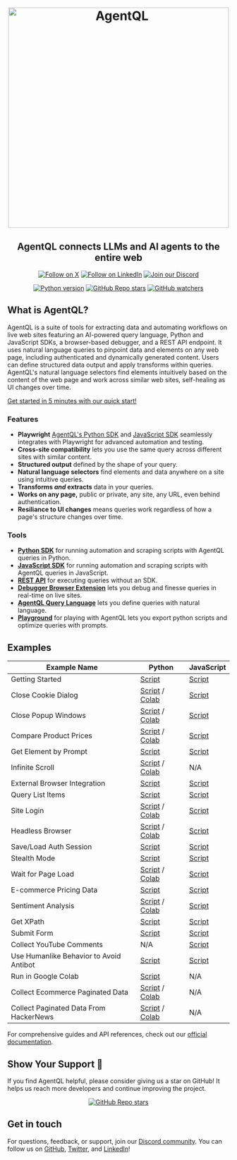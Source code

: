 <div align="center">

<h1 align="center">
    <a href="https://agentql.com">
        <picture>
          <source media="(prefers-color-scheme: dark)" srcset="https://github.com/user-attachments/assets/972700ef-b4e6-49e9-a282-40994d9cb823">
          <img alt="AgentQL" src="https://github.com/user-attachments/assets/893d8117-258c-4cf9-8fd8-5c850586e8d4" width="500">
        </picture>
    </a>
</h1>

<h2>AgentQL connects LLMs and AI agents to the entire web</h2>

<p align="center">
  <a href="https://twitter.com/agentql"><img src="https://img.shields.io/badge/Follow%20on%20X-000000?style=for-the-badge&logo=x&logoColor=white" alt="Follow on X" /></a>
  <a href="https://www.linkedin.com/company/tinyfish-ai"><img src="https://img.shields.io/badge/Follow%20on%20LinkedIn-0077B5?style=for-the-badge&logo=linkedin&logoColor=white" alt="Follow on LinkedIn" /></a>
  <a href="https://discord.gg/agentql"><img src="https://img.shields.io/badge/Join%20our%20Discord-5865F2?style=for-the-badge&logo=discord&logoColor=white" alt="Join our Discord" /></a>
</p>

<p align="center">
  <a href="https://pypi.org/project/agentql"><img src="https://img.shields.io/pypi/v/agentql" alt="Python version" /></a>
  <a href="#repository-details-container"><img src="https://img.shields.io/github/stars/tinyfish-io/agentql" alt="GitHub Repo stars" /></a>
  <a href="#repository-details-container"><img src="https://img.shields.io/github/watchers/tinyfish-io/agentql" alt="GitHub watchers" /></a>
</p>

</div>

## What is AgentQL?

AgentQL is a suite of tools for extracting data and automating workflows on live web sites featuring an AI-powered query language, Python and JavaScript SDKs, a browser-based debugger, and a REST API endpoint. It uses natural language queries to pinpoint data and elements on any web page, including authenticated and dynamically generated content. Users can define structured data output and apply transforms within queries. AgentQL's natural language selectors find elements intuitively based on the content of the web page and work across similar web sites, self-healing as UI changes over time.

[Get started in 5 minutes with our quick start!](https://docs.agentql.com/quick-start)

### Features

- **Playwright** [AgentQL's Python SDK](https://docs.agentql.com/python-sdk/installation) and [JavaScript SDK](https://docs.agentql.com/javascript-sdk/installation) seamlessly integrates with Playwright for advanced automation and testing.
- **Cross-site compatibility** lets you use the same query across different sites with similar content.
- **Structured output** defined by the shape of your query.
- **Natural language selectors** find elements and data anywhere on a site using intuitive queries.
- **Transforms _and_ extracts** data in your queries.
- **Works on any page,** public or private, any site, any URL, even behind authentication.
- **Resiliance to UI changes** means queries work regardless of how a page's structure changes over time.

### Tools

- **[Python SDK](https://docs.agentql.com/python-sdk/installation)** for running automation and scraping scripts with AgentQL queries in Python.
- **[JavaScript SDK](https://docs.agentql.com/javascript-sdk/installation)** for running automation and scraping scripts with AgentQL queries in JavaScript.
- **[REST API](https://docs.agentql.com/rest-api/api-reference)** for executing queries without an SDK.
- **[Debugger Browser Extension](https://chromewebstore.google.com/detail/agentql-debugger/idnejmodeepdobpinkkgpkeabkabhhej)** lets you debug and finesse queries in real-time on live sites.
- **[AgentQL Query Language](https://docs.agentql.com/agentql-query/query-intro)** lets you define queries with natural language.
- **[Playground](https://playground.agentql.com/)** for playing with AgentQL lets you export python scripts and optimize queries with prompts.

## Examples

| Example Name                            | Python                                                                                                                                                                                                                                        | JavaScript                                                                                                        |
| --------------------------------------- | --------------------------------------------------------------------------------------------------------------------------------------------------------------------------------------------------------------------------------------------- | ----------------------------------------------------------------------------------------------------------------- |
| Getting Started                         | [Script](https://github.com/tinyfish-io/agentql/tree/main/examples/python/first_steps)                                                                                                                                                        | [Script](https://github.com/tinyfish-io/agentql/tree/main/examples/js/first-steps)                                |
| Close Cookie Dialog                     | [Script](https://github.com/tinyfish-io/agentql/tree/main/examples/python/close_cookie_dialog) / [Colab](https://github.com/tinyfish-io/agentql/tree/main/examples/googlecolab/close_cookie_dialog)                                           | [Script](https://github.com/tinyfish-io/agentql/tree/main/examples/js/close-cookie-dialog)                        |
| Close Popup Windows                     | [Script](https://github.com/tinyfish-io/agentql/tree/main/examples/python/close_popup) / [Colab](https://github.com/tinyfish-io/agentql/tree/main/examples/googlecolab/close_popup)                                                           | [Script](https://github.com/tinyfish-io/agentql/tree/main/examples/js/close-popup)                                |
| Compare Product Prices                  | [Script](https://github.com/tinyfish-io/agentql/tree/main/examples/python/compare_product_prices) / [Colab](https://github.com/tinyfish-io/agentql/tree/main/examples/googlecolab/compare_product_prices)                                     | [Script](https://github.com/tinyfish-io/agentql/tree/main/examples/js/compare-product-prices)                     |
| Get Element by Prompt                   | [Script](https://github.com/tinyfish-io/agentql/tree/main/examples/python/get_by_prompt)                                                                                                                                                      | [Script](https://github.com/tinyfish-io/agentql/tree/main/examples/js/get-by-prompt)                              |
| Infinite Scroll                         | [Script](https://github.com/tinyfish-io/agentql/tree/main/examples/python/infinite_scroll) / [Colab](https://github.com/tinyfish-io/agentql/tree/main/examples/googlecolab/infinite_scroll)                                                   | N/A                                                                                                               |
| External Browser Integration            | [Script](https://github.com/tinyfish-io/agentql/tree/main/examples/python/interact_with_external_or_existing_browser)                                                                                                                         | [Script](https://github.com/tinyfish-io/agentql/tree/main/examples/js/interact-with-external-or-existing-browser) |
| Query List Items                        | [Script](https://github.com/tinyfish-io/agentql/tree/main/examples/python/list_query_usage)                                                                                                                                                   | [Script](https://github.com/tinyfish-io/agentql/tree/main/examples/js/list-query-usage)                           |
| Site Login                              | [Script](https://github.com/tinyfish-io/agentql/tree/main/examples/python/log_into_sites) / [Colab](https://github.com/tinyfish-io/agentql/tree/main/examples/googlecolab/log_into_sites)                                                     | [Script](https://github.com/tinyfish-io/agentql/tree/main/examples/js/log-into-sites)                             |
| Headless Browser                        | [Script](https://github.com/tinyfish-io/agentql/tree/main/examples/python/run_script_in_headless_browser) / [Colab](https://github.com/tinyfish-io/agentql/tree/main/examples/googlecolab/run_script_in_headless_browser)                     | [Script](https://github.com/tinyfish-io/agentql/tree/main/examples/js/run-script-in-headless-browser)             |
| Save/Load Auth Session                  | [Script](https://github.com/tinyfish-io/agentql/tree/main/examples/python/save_and_load_authenticated_session)                                                                                                                                | [Script](https://github.com/tinyfish-io/agentql/tree/main/examples/js/save-and-load-authenticated-session)        |
| Stealth Mode                            | [Script](https://github.com/tinyfish-io/agentql/tree/main/examples/python/stealth_mode)                                                                                                                                                       | [Script](https://github.com/tinyfish-io/agentql/tree/main/examples/js/stealth-mode)                               |
| Wait for Page Load                      | [Script](https://github.com/tinyfish-io/agentql/tree/main/examples/python/wait_for_entire_page_load) / [Colab](https://github.com/tinyfish-io/agentql/tree/main/examples/googlecolab/wait_for_entire_page_load)                               | [Script](https://github.com/tinyfish-io/agentql/tree/main/examples/js/wait-for-entire-page-load)                  |
| E-commerce Pricing Data                 | [Script](https://github.com/tinyfish-io/agentql/tree/main/examples/python/collect_ecommerce_pricing_data)                                                                                                                                     | [Script](https://github.com/tinyfish-io/agentql/tree/main/examples/js/collect-pricing-data)                       |
| Sentiment Analysis                      | [Script](https://github.com/tinyfish-io/agentql/tree/main/examples/python/perform_sentiment_analysis) / [Colab](https://github.com/tinyfish-io/agentql/tree/main/examples/googlecolab/perform_sentiment_analysis)                             | [Script](https://github.com/tinyfish-io/agentql/tree/main/examples/js/perform-sentiment-analysis)                 |
| Get XPath                               | [Script](https://github.com/tinyfish-io/agentql/tree/main/examples/python/xpath)                                                                                                                                                              | [Script](https://github.com/tinyfish-io/agentql/tree/main/examples/js/xpath)                                      |
| Submit Form                             | [Script](https://github.com/tinyfish-io/agentql/tree/main/examples/python/submit_form)                                                                                                                                                        | [Script](https://github.com/tinyfish-io/agentql/tree/main/examples/js/submit-form)                                |
| Collect YouTube Comments                | N/A                                                                                                                                                                                                                                           | [Script](https://github.com/tinyfish-io/agentql/tree/main/examples/js/collect-youtube-comments)                   |
| Use Humanlike Behavior to Avoid Antibot | [Script](https://github.com/tinyfish-io/agentql/tree/main/examples/python/humanlike-antibot)                                                                                                                                                  | [Script](https://github.com/tinyfish-io/agentql/tree/main/examples/js/humanlike-antibot)                          |
| Run in Google Colab                     | [Script](https://github.com/tinyfish-io/agentql/tree/main/examples/python/run_script_online_in_google_colab)                                                                                                                                  | N/A                                                                                                               |
| Collect Ecommerce Paginated Data        | [Script](https://github.com/tinyfish-io/agentql/tree/main/examples/python/collect_paginated_ecommerce_listing_data) / [Colab](https://github.com/tinyfish-io/agentql/tree/main/examples/googlecolab/collect_paginated_ecommerce_listing_data) | N/A                                                                                                               |
| Collect Paginated Data From HackerNews  | [Script](https://github.com/tinyfish-io/agentql/tree/main/examples/python/collect_paginated_news_headlines) / [Colab](https://github.com/tinyfish-io/agentql/tree/main/examples/googlecolab/collect_paginated_news_headlines)                 | N/A                                                                                                               |

For comprehensive guides and API references, check out our [official documentation](https://docs.agentql.com).

## Show Your Support 🌟

If you find AgentQL helpful, please consider giving us a star on GitHub! It helps us reach more developers and continue improving the project.

<div align="center">
  <a href="#repository-details-container"><img src="https://img.shields.io/github/stars/tinyfish-io/agentql" alt="GitHub Repo stars" /></a>
</div>

## Get in touch

For questions, feedback, or support, join our [Discord community](https://discord.gg/agentql). You can follow us on [GitHub](https://github.com/tinyfish-io/), [Twitter](https://x.com/AgentQL), and [LinkedIn](https://www.linkedin.com/company/95728009)!

